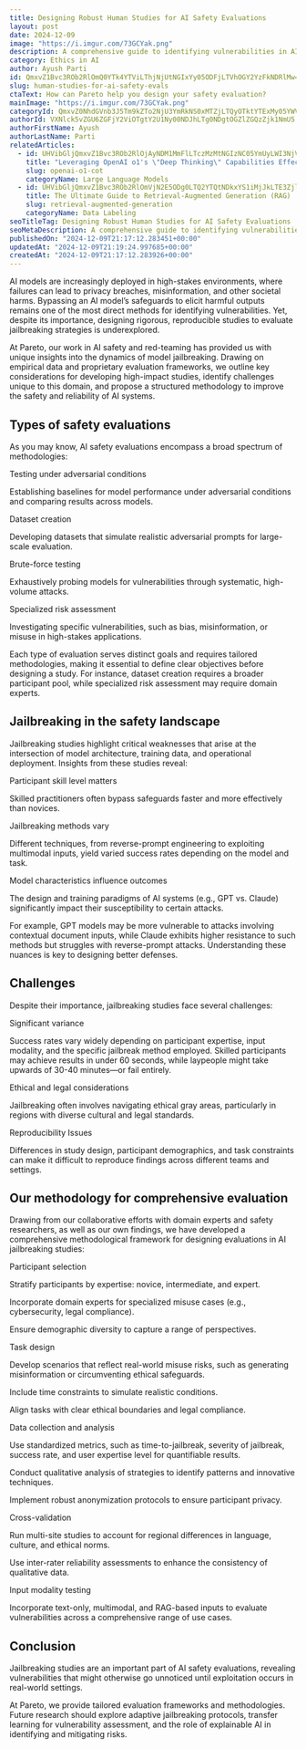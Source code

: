```yaml
---
title: Designing Robust Human Studies for AI Safety Evaluations
layout: post
date: 2024-12-09
image: "https://i.imgur.com/73GCYak.png"
description: A comprehensive guide to identifying vulnerabilities in AI models through systematic jailbreaking research, exploring methodologies, challenges, and potential defenses.
category: Ethics in AI
author: Ayush Parti
id: QmxvZ1Bvc3ROb2RlOmQ0YTk4YTViLThjNjUtNGIxYy05ODFjLTVhOGY2YzFkNDRlMw==
slug: human-studies-for-ai-safety-evals
ctaText: How can Pareto help you design your safety evaluation?
mainImage: "https://i.imgur.com/73GCYak.png"
categoryId: QmxvZ0NhdGVnb3J5Tm9kZTo2NjU3YmRkNS0xMTZjLTQyOTktYTExMy05YWVlYmJjMWRlZDY=
authorId: VXNlck5vZGU6ZGFjY2ViOTgtY2U1Ny00NDJhLTg0NDgtOGZlZGQzZjk1NmU5
authorFirstName: Ayush
authorLastName: Parti
relatedArticles:
  - id: UHVibGljQmxvZ1Bvc3ROb2RlOjAyNDM1MmFlLTczMzMtNGIzNC05YmUyLWI3NjViMjlkNWJkMw==
    title: "Leveraging OpenAI o1's \"Deep Thinking\" Capabilities Effectively"
    slug: openai-o1-cot
    categoryName: Large Language Models
  - id: UHVibGljQmxvZ1Bvc3ROb2RlOmVjN2E5ODg0LTQ2YTQtNDkxYS1iMjJkLTE3ZjllZTk1YmFjZg==
    title: The Ultimate Guide to Retrieval-Augmented Generation (RAG)
    slug: retrieval-augmented-generation
    categoryName: Data Labeling
seoTitleTag: Designing Robust Human Studies for AI Safety Evaluations
seoMetaDescription: A comprehensive guide to identifying vulnerabilities in AI models through systematic jailbreaking research, exploring methodologies, challenges, and potential defenses.
publishedOn: "2024-12-09T21:17:12.283451+00:00"
updatedAt: "2024-12-09T21:19:24.997685+00:00"
createdAt: "2024-12-09T21:17:12.283926+00:00"
---
```

AI models are increasingly deployed in high-stakes environments, where failures can lead to privacy breaches, misinformation, and other societal harms. Bypassing an AI model’s safeguards to elicit harmful outputs remains one of the most direct methods for identifying vulnerabilities. Yet, despite its importance, designing rigorous, reproducible studies to evaluate jailbreaking strategies is underexplored.

At Pareto, our work in AI safety and red-teaming has provided us with unique insights into the dynamics of model jailbreaking. Drawing on empirical data and proprietary evaluation frameworks, we outline key considerations for developing high-impact studies, identify challenges unique to this domain, and propose a structured methodology to improve the safety and reliability of AI systems.

## Types of safety evaluations

As you may know, AI safety evaluations encompass a broad spectrum of methodologies:

Testing under adversarial conditions

Establishing baselines for model performance under adversarial conditions and comparing results across models.

Dataset creation

Developing datasets that simulate realistic adversarial prompts for large-scale evaluation.

Brute-force testing


Exhaustively probing models for vulnerabilities through systematic, high-volume attacks.

Specialized risk assessment 

Investigating specific vulnerabilities, such as bias, misinformation, or misuse in high-stakes applications.

Each type of evaluation serves distinct goals and requires tailored methodologies, making it essential to define clear objectives before designing a study. For instance, dataset creation requires a broader participant pool, while specialized risk assessment may require domain experts.

## Jailbreaking in the safety landscape

Jailbreaking studies highlight critical weaknesses that arise at the intersection of model architecture, training data, and operational deployment. Insights from these studies reveal:

Participant skill level matters

Skilled practitioners often bypass safeguards faster and more effectively than novices.

Jailbreaking methods vary

Different techniques, from reverse-prompt engineering to exploiting multimodal inputs, yield varied success rates depending on the model and task.

Model characteristics influence outcomes

The design and training paradigms of AI systems (e.g., GPT vs. Claude) significantly impact their susceptibility to certain attacks.

For example, GPT models may be more vulnerable to attacks involving contextual document inputs, while Claude exhibits higher resistance to such methods but struggles with reverse-prompt attacks. Understanding these nuances is key to designing better defenses.

## Challenges

Despite their importance, jailbreaking studies face several challenges:

Significant variance


Success rates vary widely depending on participant expertise, input modality, and the specific jailbreak method employed. Skilled participants may achieve results in under 60 seconds, while laypeople might take upwards of 30-40 minutes—or fail entirely. 

Ethical and legal considerations

Jailbreaking often involves navigating ethical gray areas, particularly in regions with diverse cultural and legal standards.

Reproducibility Issues

Differences in study design, participant demographics, and task constraints can make it difficult to reproduce findings across different teams and settings.

## Our methodology for comprehensive evaluation

Drawing from our collaborative efforts with domain experts and safety researchers, as well as our own findings, we have developed a comprehensive methodological framework for designing evaluations in AI jailbreaking studies:

Participant selection

Stratify participants by expertise: novice, intermediate, and expert.

Incorporate domain experts for specialized misuse cases (e.g., cybersecurity, legal compliance).

Ensure demographic diversity to capture a range of perspectives.

Task design

Develop scenarios that reflect real-world misuse risks, such as generating misinformation or circumventing ethical safeguards.

Include time constraints to simulate realistic conditions.

Align tasks with clear ethical boundaries and legal compliance.

Data collection and analysis

Use standardized metrics, such as time-to-jailbreak, severity of jailbreak, success rate, and user expertise level for quantifiable results.

Conduct qualitative analysis of strategies to identify patterns and innovative techniques.

Implement robust anonymization protocols to ensure participant privacy.

Cross-validation

Run multi-site studies to account for regional differences in language, culture, and ethical norms.

Use inter-rater reliability assessments to enhance the consistency of qualitative data.

Input modality testing

Incorporate text-only, multimodal, and RAG-based inputs to evaluate vulnerabilities across a comprehensive range of use cases.

## Conclusion

Jailbreaking studies are an important part of AI safety evaluations, revealing vulnerabilities that might otherwise go unnoticed until exploitation occurs in real-world settings. 

At Pareto, we provide tailored evaluation frameworks and methodologies. Future research should explore adaptive jailbreaking protocols, transfer learning for vulnerability assessment, and the role of explainable AI in identifying and mitigating risks.